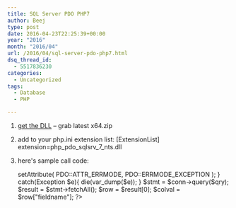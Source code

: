 ```yaml
---
title: SQL Server PDO PHP7
author: Beej
type: post
date: 2016-04-23T22:25:39+00:00
year: "2016"
month: "2016/04"
url: /2016/04/sql-server-pdo-php7.html
dsq_thread_id:
  - 5517836230
categories:
  - Uncategorized
tags:
  - Database
  - PHP

---
```

  1. [get the DLL][1] &#8211; grab latest x64.zip
  2. add to your php.ini extension list: 
        [ExtensionList]
        extension=php_pdo_sqlsrv_7_nts.dll
        

  3. here's sample call code: 
        <?php
        
        try {
             $conn = new PDO( "sqlsrv:Server= ip_address; Database = mydb ", $user, $pwd);
             $conn->setAttribute( PDO::ATTR_ERRMODE, PDO::ERRMODE_EXCEPTION );
        }
        catch(Exception $e){
             die(var_dump($e));
        }
        
        $stmt = $conn->query($qry);
        $result = $stmt->fetchAll();
        $row = $result[0];
        $colval = $row["fieldname"];
        ?>

 [1]: https://github.com/Azure/msphpsql/releases